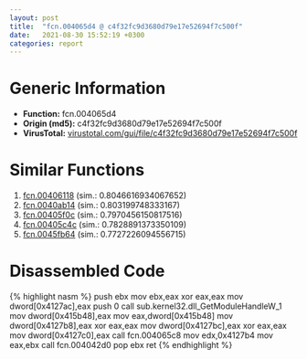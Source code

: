```yaml
---
layout: post
title:  "fcn.004065d4 @ c4f32fc9d3680d79e17e52694f7c500f"
date:   2021-08-30 15:52:19 +0300
categories: report
---
```


# Generic Information
- **Function:** fcn.004065d4
- **Origin (md5):** c4f32fc9d3680d79e17e52694f7c500f
- **VirusTotal:** [virustotal.com/gui/file/c4f32fc9d3680d79e17e52694f7c500f][virustotal_ref]



# Similar Functions

1. [fcn.00406118][similar_1_ref] (sim.: 0.8046616934067652)
2. [fcn.0040ab14][similar_2_ref] (sim.: 0.803199748333167)
3. [fcn.00405f0c][similar_3_ref] (sim.: 0.7970456150817516)
4. [fcn.00405c4c][similar_4_ref] (sim.: 0.7828891373350109)
5. [fcn.0045fb64][similar_5_ref] (sim.: 0.7727226094556715)


# Disassembled Code

{% highlight nasm %}
push ebx
mov ebx,eax
xor eax,eax
mov dword[0x4127ac],eax
push 0
call sub.kernel32.dll_GetModuleHandleW_1
mov dword[0x415b48],eax
mov eax,dword[0x415b48]
mov dword[0x4127b8],eax
xor eax,eax
mov dword[0x4127bc],eax
xor eax,eax
mov dword[0x4127c0],eax
call fcn.004065c8
mov edx,0x4127b4
mov eax,ebx
call fcn.004042d0
pop ebx
ret 
{% endhighlight %}


[similar_1_ref]: /report/fcn.00406118@6635b2bf1f4673ef3a7d242a02608d58
[similar_2_ref]: /report/fcn.0040ab14@f79e0131d9be8aa2ee0d6ec62854ce89
[similar_3_ref]: /report/fcn.00405f0c@27f3ad32e2eddc62e5434f19748fa0be
[similar_4_ref]: /report/fcn.00405c4c@2ba145d6678d721baeb8d825fab7c600
[similar_5_ref]: /report/fcn.0045fb64@8aa4eec8eb0ac35fe10d9e0394d3dbe4
[virustotal_ref]: https://www.virustotal.com/gui/file/c4f32fc9d3680d79e17e52694f7c500f